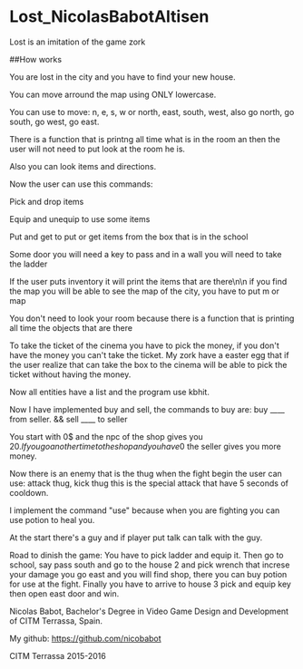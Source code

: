 # Lost_NicolasBabotAltisen


Lost is an imitation of the game zork


##How works


You are lost in the city and you have to find your new house.


You can move arround the map using ONLY lowercase.

You can use to move: n, e, s, w or north, east, south, west, also go north, go south, go west, go east.

There is a function that is printng all time what is in the room an then the user will not need to put look at the room he is.

 Also you can look items and directions.
 
 Now the user can use this commands: 
 
 Pick and drop items
 
 Equip and unequip to use some items 
 
 Put and get to put or get items from the box that is in the school
 
 Some door you will need a key to pass and in a wall you will need to take the ladder
 
 If the user puts inventory it will print the items that are there\n\n if you find the map you will be able to see the map of the city, you have to put m or map
 
 You don't need to look your room because there is a function that is printing all time the objects that are there
 
 To take the ticket of the cinema you have to pick the money, if you don't have the money you can't take the ticket. My zork have a easter egg that if the user realize that can take the box to the cinema will be able to pick the ticket without having the money.
 
Now all entities have a list and the program use kbhit.

Now I have implemented buy and sell, the commands to buy are: buy ____ from seller.  &&  sell ____ to seller

You start with 0$ and the npc of the shop gives you 20$. If you go another time to the shop and you have 0$ the seller gives you more money.

Now there is an enemy that is the thug when the fight begin the user can use: attack thug, kick thug this is the special attack that have 5 seconds of cooldown.

I implement the command "use" because when you are fighting you can use potion to heal you.

At the start there's a guy and if player put talk can talk with the guy.

Road to dinish the game:
You have to pick ladder and equip it. Then go to school, say pass south and go to the house 2 and pick wrench that increse your damage you go east and you will find shop, there you can buy potion for use at the fight. Finally you have to arrive to house 3 pick and equip key then open east door and win.

 

Nicolas Babot, Bachelor's Degree in Video Game Design and Development of CITM Terrassa, Spain.

My github: https://github.com/nicobabot




CITM Terrassa 2015-2016
